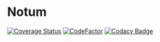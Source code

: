 # Notum
[![Coverage Status](https://coveralls.io/repos/github/Qwinth/Notum/badge.svg?branch=main)](https://coveralls.io/github/Qwinth/Notum?branch=main)
[![CodeFactor](https://www.codefactor.io/repository/github/qwinth/notum/badge)](https://www.codefactor.io/repository/github/qwinth/notum)
[![Codacy Badge](https://app.codacy.com/project/badge/Grade/95300ac187b24ff6874717df6f00ef18)](https://www.codacy.com/gh/Qwinth/Notum/dashboard?utm_source=github.com&amp;utm_medium=referral&amp;utm_content=Qwinth/Notum&amp;utm_campaign=Badge_Grade)
